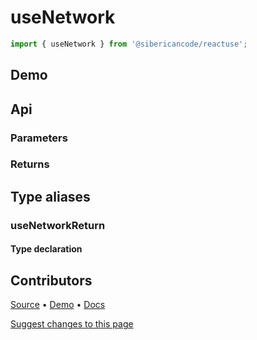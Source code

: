 <script setup>
import Demo from '../../components/demo.vue'
</script>

# useNetwork

<!-- Hook provides a boolean state and a function to toggle the boolean value -->

```typescript
import { useNetwork } from '@sibericancode/reactuse';
```

<!-- ## Usage
```typescript
const [on, toggle] = useNetwork()
``` -->

## Demo

<Demo hook="useNetwork" />


## Api

### Parameters

### Returns


## Type aliases

### useNetworkReturn


#### Type declaration

## Contributors

[Source](https://github.com/siberiacancode/reactuse/blob/main/src/hooks/useNetwork/useNetwork.ts) • [Demo](https://github.com/siberiacancode/reactuse/blob/main/src/hooks/useNetwork/useNetwork.demo.ts) • [Docs](#)

[Suggest changes to this page](#)